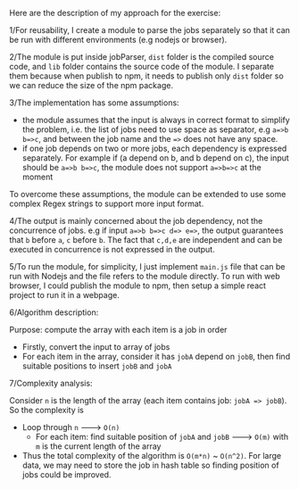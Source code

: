 Here are the description of my approach for the exercise: 

1/For reusability, I create a module to parse the jobs separately so that it can be run with different environments (e.g nodejs or browser).

2/The module is put inside jobParser, `dist` folder is the compiled source code, and `lib` folder contains the source code of the module. I separate them because when publish to npm, it needs to publish only `dist` folder so we can reduce the size of the npm package.

3/The implementation has some assumptions: 
- the module assumes that the input is always in correct format to simplify the problem, i.e. the list of jobs need to use space as separator, e.g `a=>b b=>c`, and between the job name and the `=>` does not have any space.
- if one job depends on two or more jobs, each dependency is expressed separately. For example if (a depend on b, and b depend on c), the input should be `a=>b b=>c`, the module does not support `a=>b=>c` at the moment

To overcome these assumptions, the module can be extended to use some complex Regex strings to support more input format.

4/The output is mainly concerned about the job dependency, not the concurrence of jobs. e.g if input `a=>b b=>c d=> e=>`, the output guarantees that `b` before `a`, `c` before `b`. The fact that `c,d,e` are independent and can be executed in concurrence is not expressed in the output. 

5/To run the module, for simplicity, I just implement `main.js` file that can be run with Nodejs and the file refers to the module directly. To run with web browser, I could publish the module to npm, then setup a simple react project to run it in a webpage.

6/Algorithm description:

Purpose: compute the array with each item is a job in order

- Firstly, convert the input to array of jobs
- For each item in the array, consider it has `jobA` depend on `jobB`, then find suitable positions to insert 
`jobB` and `jobA`

7/Complexity analysis:

Consider `n` is the length of the array (each item contains job: `jobA => jobB`). So the complexity is
- Loop through `n` ---> `O(n)`
    - For each item: find suitable position of `jobA` and `jobB` ---> `O(m)` with `m` is the current length of the array
- Thus the total complexity of the algorithm is `O(m*n)` ~ `O(n^2)`. For large data, we may need to store the job in hash table so finding position of jobs could be improved.